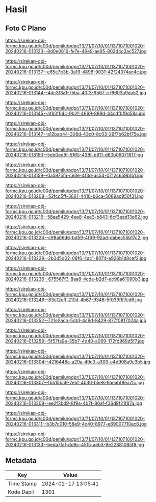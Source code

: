 # Hasil

## Foto C Plano

https://sirekap-obj-formc.kpu.go.id/c00d/pemilu/pdpr/13/71/07/10/01/1371071001020-20240216-013123--8d0e0619-fe7e-46e9-ae95-802d4c3ac527.jpg

https://sirekap-obj-formc.kpu.go.id/c00d/pemilu/pdpr/13/71/07/10/01/1371071001020-20240216-013137--e65e7b3b-3a19-4896-9031-42f24374ac4c.jpg

https://sirekap-obj-formc.kpu.go.id/c00d/pemilu/pdpr/13/71/07/10/01/1371071001020-20240216-013144--4dc3f3a1-75ba-40f3-9567-c76603a9da52.jpg

https://sirekap-obj-formc.kpu.go.id/c00d/pemilu/pdpr/13/71/07/10/01/1371071001020-20240216-013145--af60f64c-9b2f-4669-889d-44cdfbf9d58a.jpg

https://sirekap-obj-formc.kpu.go.id/c00d/pemilu/pdpr/13/71/07/10/01/1371071001020-20240216-013147--a12bab44-308d-43c0-8c03-29f7b62bf75e.jpg

https://sirekap-obj-formc.kpu.go.id/c00d/pemilu/pdpr/13/71/07/10/01/1371071001020-20240216-013150--5eb0ed9f-5165-438f-b811-d60b09071617.jpg

https://sirekap-obj-formc.kpu.go.id/c00d/pemilu/pdpr/13/71/07/10/01/1371071001020-20240216-013159--0a5975fa-ce3e-4f3d-ac54-0712c659b1b1.jpg

https://sirekap-obj-formc.kpu.go.id/c00d/pemilu/pdpr/13/71/07/10/01/1371071001020-20240216-013208--52fcd5ff-3661-4410-b6ca-5089ac950f31.jpg

https://sirekap-obj-formc.kpu.go.id/c00d/pemilu/pdpr/13/71/07/10/01/1371071001020-20240216-013216--58aa5429-4ee8-4ee3-b843-6cf3ead13e62.jpg

https://sirekap-obj-formc.kpu.go.id/c00d/pemilu/pdpr/13/71/07/10/01/1371071001020-20240216-013224--c98a06d6-bd59-4f69-92ad-dabec55b17c2.jpg

https://sirekap-obj-formc.kpu.go.id/c00d/pemilu/pdpr/13/71/07/10/01/1371071001020-20240216-013229--2b3d5d02-08f6-4ac1-8074-a926b1d8cef2.jpg

https://sirekap-obj-formc.kpu.go.id/c00d/pemilu/pdpr/13/71/07/10/01/1371071001020-20240216-013236--675567f3-8aa8-4cde-b2d7-eb98a61080b3.jpg

https://sirekap-obj-formc.kpu.go.id/c00d/pemilu/pdpr/13/71/07/10/01/1371071001020-20240216-013246--83cf2cff-210d-4b67-9346-5f039fff7cd6.jpg

https://sirekap-obj-formc.kpu.go.id/c00d/pemilu/pdpr/13/71/07/10/01/1371071001020-20240216-013252--721e2acb-5db1-4c9d-8429-877f0817024a.jpg

https://sirekap-obj-formc.kpu.go.id/c00d/pemilu/pdpr/13/71/07/10/01/1371071001020-20240216-013258--5f57fa9e-35b7-4d40-a069-172fd969d5f7.jpg

https://sirekap-obj-formc.kpu.go.id/c00d/pemilu/pdpr/13/71/07/10/01/1371071001020-20240216-013304--4216448a-a29a-49c3-a303-c4d908a9c3b5.jpg

https://sirekap-obj-formc.kpu.go.id/c00d/pemilu/pdpr/13/71/07/10/01/1371071001020-20240216-013307--fb515ba9-7ebf-4b30-b5e8-9aeabf8ea7fc.jpg

https://sirekap-obj-formc.kpu.go.id/c00d/pemilu/pdpr/13/71/07/10/01/1371071001020-20240216-013309--ee2f2bd9-8f9a-4b7f-86af-f36d9f21f87a.jpg

https://sirekap-obj-formc.kpu.go.id/c00d/pemilu/pdpr/13/71/07/10/01/1371071001020-20240216-013311--b3b7c010-58e9-4c40-8977-e69007710ec6.jpg

https://sirekap-obj-formc.kpu.go.id/c00d/pemilu/pdpr/13/71/07/10/01/1371071001020-20240216-013133--beda7faf-dd9c-45f5-aeb3-9e22881085f8.jpg


## Metadata

| Key        | Value               |
| ---------- | ------------------- |
| Time Stamp | 2024-02-17 13:05:41 |
| Kode Dapil | 1301                |



